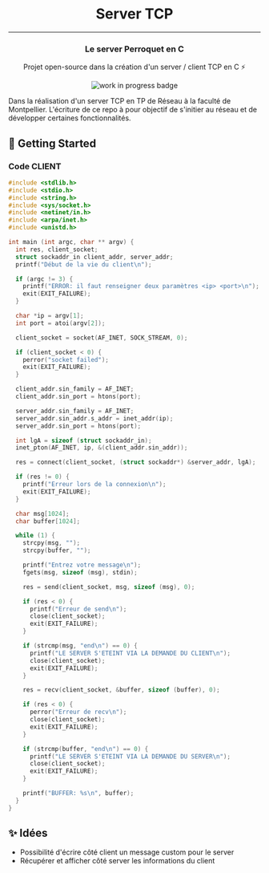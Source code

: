 <h1 align="center">Server TCP</h1>

---

<h3 align="center">Le server Perroquet en C</h3>
<p align="center">Projet open-source dans la création d'un server / client TCP en C ⚡</p>

<p align="center">
<img src="https://img.shields.io/badge/stability-work_in_progress-lightgrey.svg?style=flat-square" alt="work in progress badge">
</p>


Dans la réalisation d'un server TCP en TP de Réseau à la faculté de Montpellier. L'écriture de ce repo à pour objectif de s'initier au réseau
et de développer certaines fonctionnalités.


## 🚀 Getting Started
### Code CLIENT
```c
#include <stdlib.h>
#include <stdio.h>
#include <string.h>
#include <sys/socket.h>
#include <netinet/in.h>
#include <arpa/inet.h>
#include <unistd.h>

int main (int argc, char ** argv) {
  int res, client_socket;
  struct sockaddr_in client_addr, server_addr;
  printf("Début de la vie du client\n");

  if (argc != 3) {
    printf("ERROR: il faut renseigner deux paramètres <ip> <port>\n");
    exit(EXIT_FAILURE);
  }

  char *ip = argv[1];
  int port = atoi(argv[2]);

  client_socket = socket(AF_INET, SOCK_STREAM, 0);

  if (client_socket < 0) {
    perror("socket failed");
    exit(EXIT_FAILURE);
  }

  client_addr.sin_family = AF_INET;
  client_addr.sin_port = htons(port);

  server_addr.sin_family = AF_INET;
  server_addr.sin_addr.s_addr = inet_addr(ip);
  server_addr.sin_port = htons(port);

  int lgA = sizeof (struct sockaddr_in);
  inet_pton(AF_INET, ip, &(client_addr.sin_addr));

  res = connect(client_socket, (struct sockaddr*) &server_addr, lgA);

  if (res != 0) {
    printf("Erreur lors de la connexion\n");
    exit(EXIT_FAILURE);
  }

  char msg[1024];
  char buffer[1024];

  while (1) {
    strcpy(msg, "");
    strcpy(buffer, "");

    printf("Entrez votre message\n");
    fgets(msg, sizeof (msg), stdin);

    res = send(client_socket, msg, sizeof (msg), 0);

    if (res < 0) {
      printf("Erreur de send\n");
      close(client_socket);
      exit(EXIT_FAILURE);
    }

    if (strcmp(msg, "end\n") == 0) {
      printf("LE SERVER S'ETEINT VIA LA DEMANDE DU CLIENT\n");
      close(client_socket);
      exit(EXIT_FAILURE);
    }

    res = recv(client_socket, &buffer, sizeof (buffer), 0);

    if (res < 0) {
      perror("Erreur de recv\n");
      close(client_socket);
      exit(EXIT_FAILURE);
    }

    if (strcmp(buffer, "end\n") == 0) {
      printf("LE SERVER S'ETEINT VIA LA DEMANDE DU SERVER\n");
      close(client_socket);
      exit(EXIT_FAILURE);
    }

    printf("BUFFER: %s\n", buffer);
  }
}
```

## ✨ Idées
- Possibilité d'écrire côté client un message custom pour le server
- Récupérer et afficher côté server les informations du client
